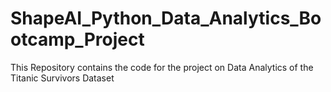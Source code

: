 # ShapeAI_Python_Data_Analytics_Bootcamp_Project
This Repository contains the code for the project on Data Analytics of the Titanic Survivors Dataset
